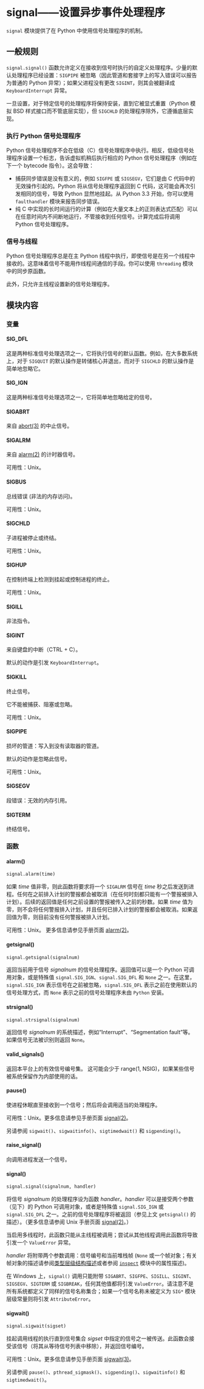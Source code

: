 # signal——设置异步事件处理程序

`signal` 模块提供了在 Python 中使用信号处理程序的机制。

## 一般规则

`signal.signal()` 函数允许定义在接收到信号时执行的自定义处理程序。少量的默认处理程序已经设置：`SIGPIPE` 被忽略（因此管道和套接字上的写入错误可以报告为普通的 Python 异常）；如果父进程没有更改 `SIGINT`，则其会被翻译成 `KeyboardInterrupt` 异常。

一旦设置，对于特定信号的处理程序将保持安装，直到它被显式重置（Python 模拟 BSD 样式接口而不管底层实现），但 `SIGCHLD` 的处理程序除外，它遵循底层实现。

### 执行 Python 信号处理程序

Python 信号处理程序不会在低级（C）信号处理程序中执行。相反，低级信号处理程序设置一个标志，告诉虚拟机稍后执行相应的 Python 信号处理程序（例如在下一个 bytecode 指令）。这会导致：

* 捕获同步错误是没有意义的，例如 `SIGFPE` 或 `SIGSEGV`，它们是由 C 代码中的无效操作引起的。Python 将从信号处理程序返回到 C 代码，这可能会再次引发相同的信号，导致 Python 显然地挂起。从 Python 3.3 开始，你可以使用 `faulthandler` 模块来报告同步错误。
* 纯 C 中实现的长时间运行的计算（例如在大量文本上的正则表达式匹配）可以在任意时间内不间断地运行，不管接收到任何信号。计算完成后将调用 Python 信号处理程序。

### 信号与线程

Python 信号处理程序总是在主 Python 线程中执行，即使信号是在另一个线程中接收的。这意味着信号不能用作线程间通信的手段。你可以使用 `threading` 模块中的同步原函数。

此外，只允许主线程设置新的信号处理程序。

## 模块内容

### 变量

#### SIG_DFL

这是两种标准信号处理选项之一，它将执行信号的默认函数。例如，在大多数系统上，对于 `SIGQUIT` 的默认操作是转储核心并退出，而对于 `SIGCHLD` 的默认操作是简单地忽略它。

#### SIG_IGN

这是两种标准信号处理选项之一，它将简单地忽略给定的信号。

#### SIGABRT

来自 [abort(3)](https://manpages.debian.org/abort(3)) 的中止信号。

#### SIGALRM

来自 [alarm(2)](https://manpages.debian.org/bullseye/manpages-dev/alarm.2.en.html) 的计时器信号。

可用性：Unix。

#### SIGBUS

总线错误 (非法的内存访问)。

可用性：Unix。

#### SIGCHLD

子进程被停止或终结。

可用性：Unix。

#### SIGHUP

在控制终端上检测到挂起或控制进程的终止。

可用性：Unix。

#### SIGILL

非法指令。

#### SIGINT

来自键盘的中断（CTRL + C）。

默认的动作是引发 `KeyboardInterrupt`。

#### SIGKILL

终止信号。

它不能被捕获、阻塞或忽略。

可用性：Unix。

#### SIGPIPE

损坏的管道：写入到没有读取器的管道。

默认的动作是忽略此信号。

可用性：Unix。

#### SIGSEGV

段错误：无效的内存引用。

#### SIGTERM

终结信号。

### 函数

#### alarm()

```python
signal.alarm(time)
```

如果 *time* 值非零，则此函数将要求将一个 `SIGALRM` 信号在 *time* 秒之后发送到进程。任何在之前排入计划的警报都会被取消（在任何时刻都只能有一个警报被排入计划）。后续的返回值是任何之前设置的警报被传入之前的秒数。如果 *time* 值为零，则不会将任何警报排入计划，并且任何已排入计划的警报都会被取消。如果返回值为零，则目前没有任何警报被排入计划。

可用性：Unix。 更多信息请参见手册页面 [alarm(2)](https://manpages.debian.org/alarm(2))。

#### getsignal()

```python
signal.getsignal(signalnum)
```

返回当前用于信号 *signalnum* 的信号处理程序。返回值可以是一个 Python 可调用对象，或是特殊值 `signal.SIG_IGN`、`signal.SIG_DFL` 和 `None` 之一。在这里，`signal.SIG_IGN` 表示信号在之前被忽略，`signal.SIG_DFL` 表示之前在使用默认的信号处理方式，而 `None` 表示之前的信号处理程序未由 `Python` 安装。

#### strsignal()

```python
signal.strsignal(signalnum)
```

返回信号 *signalnum* 的系统描述，例如“Interrupt”、“Segmentation fault”等。如果信号无法被识别则返回 `None`。

#### valid_signals()

返回本平台上的有效信号编号集。 这可能会少于 range(1, NSIG)，如果某些信号被系统保留作为内部使用的话。

#### pause()

使进程休眠直至接收到一个信号；然后将会调用适当的处理程序。

可用性：Unix。更多信息请参见手册页面 [signal(2)](https://manpages.debian.org/signal(2))。

另请参阅 `sigwait()`、`sigwaitinfo()`、`sigtimedwait()` 和 `sigpending()`。

#### raise_signal()

向调用进程发送一个信号。

#### signal()

```python
signal.signal(signalnum, handler)
```

将信号 *signalnum* 的处理程序设为函数 *handler*。*handler* 可以是接受两个参数（见下）的 Python 可调用对象，或者是特殊值 `signal.SIG_IGN` 或 `signal.SIG_DFL` 之一。之前的信号处理程序将被返回（参见上文 `getsignal()` 的描述）。（更多信息请参阅 Unix 手册页面 [signal(2)](https://manpages.debian.org/signal(2))。）

当启用多线程时，此函数只能从主线程被调用；尝试从其他线程调用此函数将导致引发一个 `ValueError` 异常。

*handler* 将附带两个参数调用：信号编号和当前堆栈帧 (`None` 或一个帧对象；有关帧对象的描述请参阅[类型层级结构描述](https://docs.python.org/zh-cn/3.8/reference/datamodel.html#frame-objects)或者参阅 [`inspect`](./inspect.md) 模块中的属性描述)。

在 Windows 上，`signal()` 调用只能附带 `SIGABRT`、`SIGFPE`、`SIGILL`、`SIGINT`、`SIGSEGV`、`SIGTERM` 或 `SIGBREAK`，任何其他值都将引发 `ValueError`。请注意不是所有系统都定义了同样的信号名称集合；如果一个信号名称未被定义为 `SIG*` 模块层级常量则将引发 `AttributeError`。

#### sigwait()

```python
signal.sigwait(sigset)
```

挂起调用线程的执行直到信号集合 *sigset* 中指定的信号之一被传送。此函数会接受该信号（将其从等待信号列表中移除），并返回信号编号。

可用性：Unix。更多信息请参见手册页面 [sigwait(3)](https://manpages.debian.org/sigwait(3))。

另请参阅 `pause()`、`pthread_sigmask()`、`sigpending()`、`sigwaitinfo()` 和 `sigtimedwait()`。
